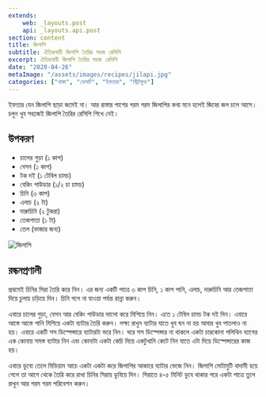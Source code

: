 ```yaml
---
extends:
    web: _layouts.post
    api: _layouts.api.post
section: content
title: জিলাপি
subtitle: ঐতিহ্যবাহী জিলাপি তৈরির সহজ রেসিপি
excerpt: ঐতিহ্যবাহী জিলাপি তৈরির সহজ রেসিপি
date: "2020-04-26"
metaImage: "/assets/images/recipes/jilapi.jpg"
categories: ["নাস্তা", "ডেসার্ট", "ইফতার", "স্ট্রিটফুড"]
---
```


ইফতার যেন জিলাপি ছাড়া জমেই না। আর রাস্তার পাশের গরম গরম জিলাপির কথা মনে হলেই জিহ্বে জল চলে আসে।
চলুন খুব সহজেই জিলাপি তৈরির রেসিপি শিখে নেই।

## উপকরণ

- চালের গুড়া (১ কাপ)
- বেসন (১ কাপ)
- টক দই (১ টেবিল চামচ)
- বেকিং পাউডার (১/২ চা চামচ)
- চিনি (৩ কাপ)
- এলাচ (২ টা)
- দারুচিনি (২ টুকরা)
- তেজপাতা (১ টা)
- তেল (ভাজার জন্য)

![জিলাপি](/assets/images/recipes/jilapi.jpg)

## রন্ধনপ্রণালী

প্রথমেই চিনির সিরা তৈরি করে নিন। এর জন্য একটি পাত্রে ৩ কাপ চিনি, ১ কাপ পানি, এলাচ, দারুচিনি আর
তেজপাতা দিয়ে চুলায় চড়িয়ে দিন। চিনি গলে না যাওয়া পর্যন্ত রান্না করুন।

এবারে চালের গুড়া, বেসন আর বেকিং পাউডার ভালো করে মিশিয়ে নিন। এতে ১ টেবিল চামচ টক দই দিন। এবারে
আস্তে আস্তে পানি মিশিয়ে একটা ব্যাটার তৈরি করুন। লক্ষ্য রাখুন ব্যাটার যাতে খুব ঘন না হয় আবার খুব পাতলাও
না হয়। এবারে একটি সস ডিস্পেন্সারে ব্যাটারটা ভরে নিন। ঘরে সস ডিস্পেন্সার না থাকলে একটা চারকোনা পলিথিন
ব্যাগের এক কোনায় সমস্ত ব্যাটার নিন এবং কোনাটা একটা কেচি দিয়ে একটুখানি কেটে নিন যাতে এটা দিয়ে ডিস্পেন্সারের
কাজ হয়।

এবারে ডুবো তেলে মিডিয়াম আচে একটা একটা করে জিলাপির আকারে ব্যাটার ভেজে নিন। জিলাপি মোটামুটি বাদামী
হয়ে গেলে তা আগে থেকে তৈরি করে রাখা চিনির সিরায় ডুবিয়ে দিন। সিরাতে ৪-৫ মিনিট ডুবে থাকার পরে একটা পাত্রে
তুলে রাখুন আর গরম গরম পরিবেশন করুন।
